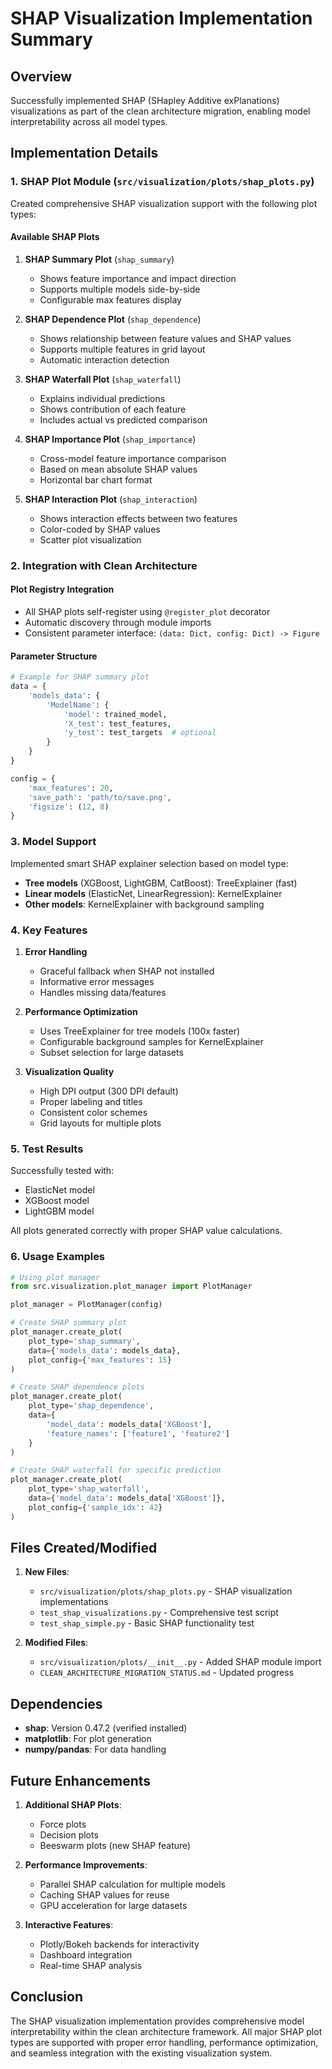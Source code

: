 # SHAP Visualization Implementation Summary

## Overview
Successfully implemented SHAP (SHapley Additive exPlanations) visualizations as part of the clean architecture migration, enabling model interpretability across all model types.

## Implementation Details

### 1. SHAP Plot Module (`src/visualization/plots/shap_plots.py`)

Created comprehensive SHAP visualization support with the following plot types:

#### Available SHAP Plots

1. **SHAP Summary Plot** (`shap_summary`)
   - Shows feature importance and impact direction
   - Supports multiple models side-by-side
   - Configurable max features display

2. **SHAP Dependence Plot** (`shap_dependence`)
   - Shows relationship between feature values and SHAP values
   - Supports multiple features in grid layout
   - Automatic interaction detection

3. **SHAP Waterfall Plot** (`shap_waterfall`)
   - Explains individual predictions
   - Shows contribution of each feature
   - Includes actual vs predicted comparison

4. **SHAP Importance Plot** (`shap_importance`)
   - Cross-model feature importance comparison
   - Based on mean absolute SHAP values
   - Horizontal bar chart format

5. **SHAP Interaction Plot** (`shap_interaction`)
   - Shows interaction effects between two features
   - Color-coded by SHAP values
   - Scatter plot visualization

### 2. Integration with Clean Architecture

#### Plot Registry Integration
- All SHAP plots self-register using `@register_plot` decorator
- Automatic discovery through module imports
- Consistent parameter interface: `(data: Dict, config: Dict) -> Figure`

#### Parameter Structure
```python
# Example for SHAP summary plot
data = {
    'models_data': {
        'ModelName': {
            'model': trained_model,
            'X_test': test_features,
            'y_test': test_targets  # optional
        }
    }
}

config = {
    'max_features': 20,
    'save_path': 'path/to/save.png',
    'figsize': (12, 8)
}
```

### 3. Model Support

Implemented smart SHAP explainer selection based on model type:
- **Tree models** (XGBoost, LightGBM, CatBoost): TreeExplainer (fast)
- **Linear models** (ElasticNet, LinearRegression): KernelExplainer
- **Other models**: KernelExplainer with background sampling

### 4. Key Features

1. **Error Handling**
   - Graceful fallback when SHAP not installed
   - Informative error messages
   - Handles missing data/features

2. **Performance Optimization**
   - Uses TreeExplainer for tree models (100x faster)
   - Configurable background samples for KernelExplainer
   - Subset selection for large datasets

3. **Visualization Quality**
   - High DPI output (300 DPI default)
   - Proper labeling and titles
   - Consistent color schemes
   - Grid layouts for multiple plots

### 5. Test Results

Successfully tested with:
- ElasticNet model
- XGBoost model  
- LightGBM model

All plots generated correctly with proper SHAP value calculations.

### 6. Usage Examples

```python
# Using plot manager
from src.visualization.plot_manager import PlotManager

plot_manager = PlotManager(config)

# Create SHAP summary plot
plot_manager.create_plot(
    plot_type='shap_summary',
    data={'models_data': models_data},
    plot_config={'max_features': 15}
)

# Create SHAP dependence plots
plot_manager.create_plot(
    plot_type='shap_dependence',
    data={
        'model_data': models_data['XGBoost'],
        'feature_names': ['feature1', 'feature2']
    }
)

# Create SHAP waterfall for specific prediction
plot_manager.create_plot(
    plot_type='shap_waterfall',
    data={'model_data': models_data['XGBoost']},
    plot_config={'sample_idx': 42}
)
```

## Files Created/Modified

1. **New Files**:
   - `src/visualization/plots/shap_plots.py` - SHAP visualization implementations
   - `test_shap_visualizations.py` - Comprehensive test script
   - `test_shap_simple.py` - Basic SHAP functionality test

2. **Modified Files**:
   - `src/visualization/plots/__init__.py` - Added SHAP module import
   - `CLEAN_ARCHITECTURE_MIGRATION_STATUS.md` - Updated progress

## Dependencies

- **shap**: Version 0.47.2 (verified installed)
- **matplotlib**: For plot generation
- **numpy/pandas**: For data handling

## Future Enhancements

1. **Additional SHAP Plots**:
   - Force plots
   - Decision plots
   - Beeswarm plots (new SHAP feature)

2. **Performance Improvements**:
   - Parallel SHAP calculation for multiple models
   - Caching SHAP values for reuse
   - GPU acceleration for large datasets

3. **Interactive Features**:
   - Plotly/Bokeh backends for interactivity
   - Dashboard integration
   - Real-time SHAP analysis

## Conclusion

The SHAP visualization implementation provides comprehensive model interpretability within the clean architecture framework. All major SHAP plot types are supported with proper error handling, performance optimization, and seamless integration with the existing visualization system.